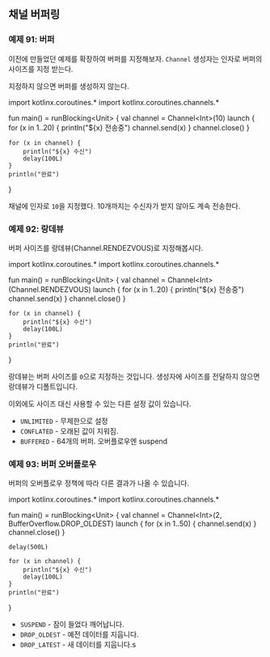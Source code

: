 ## 채널 버퍼링

### 예제 91: 버퍼

이전에 만들었던 예제를 확장하여 버퍼를 지정해보자. `Channel` 생성자는 인자로 버퍼의 사이즈를 지정 받는다.

지정하지 않으면 버퍼를 생성하지 않는다.

<div class="kotlin-playground" >
import kotlinx.coroutines.*
import kotlinx.coroutines.channels.*


fun main() = runBlocking&lt;Unit&gt; {
    val channel = Channel&lt;Int&gt;(10)
    launch {
        for (x in 1..20) {
            println("${x} 전송중")
            channel.send(x)
        }
        channel.close()
    }

    for (x in channel) {
        println("${x} 수신")
        delay(100L)
    }
    println("완료")
}
</div>

채널에 인자로 `10`을 지정했다. 10개까지는 수신자가 받지 않아도 계속 전송한다.

### 예제 92: 랑데뷰

버퍼 사이즈를 랑데뷰(Channel.RENDEZVOUS)로 지정해봅시다.

<div class="kotlin-playground" >
import kotlinx.coroutines.*
import kotlinx.coroutines.channels.*


fun main() = runBlocking&lt;Unit&gt; {
    val channel = Channel&lt;Int&gt;(Channel.RENDEZVOUS)
    launch {
        for (x in 1..20) {
            println("${x} 전송중")
            channel.send(x)
        }
        channel.close()
    }

    for (x in channel) {
        println("${x} 수신")
        delay(100L)
    }
    println("완료")
}
</div>

랑데뷰는 버퍼 사이즈를 `0`으로 지정하는 것입니다. 생성자에 사이즈를 전달하지 않으면 랑데뷰가 디폴트입니다.

이외에도 사이즈 대신 사용할 수 있는 다른 설정 값이 있습니다.

 * `UNLIMITED` - 무제한으로 설정
 * `CONFLATED` - 오래된 값이 지워짐.
 * `BUFFERED` - 64개의 버퍼. 오버플로우엔 suspend

### 예제 93: 버퍼 오버플로우

버퍼의 오버플로우 정책에 따라 다른 결과가 나올 수 있습니다.

<div class="kotlin-playground" >
import kotlinx.coroutines.*
import kotlinx.coroutines.channels.*


fun main() = runBlocking&lt;Unit&gt; {
    val channel = Channel&lt;Int&gt;(2, BufferOverflow.DROP_OLDEST)
    launch {
        for (x in 1..50) {
            channel.send(x)
        }
        channel.close()
    }

    delay(500L)

    for (x in channel) {
        println("${x} 수신")
        delay(100L)
    }
    println("완료")
}
</div>

 * `SUSPEND` - 잠이 들었다 깨어납니다.
 * `DROP_OLDEST` - 예전 데이터를 지웁니다.
 * `DROP_LATEST` - 새 데이터를 지웁니다.s